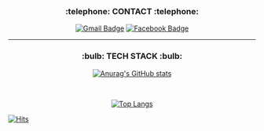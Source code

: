 <div align="center" style="text-align:center">
</br>

<h3>:telephone: CONTACT :telephone:</h3>

[![Gmail Badge](https://img.shields.io/badge/Gmail-d14836?style=flat-square&logo=Gmail&logoColor=white&link=mailto:wjsgmldus00@gmail.com)](mailto:wjsgmldus00@gmail.com)
[![Facebook Badge](https://img.shields.io/badge/facebook-1877f2?style=flat-square&logo=facebook&logoColor=white&link=https://www.facebook.com/profile.php?id=100005557752924)](https://www.facebook.com/profile.php?id=100005557752924)

---

<h3>:bulb: TECH STACK :bulb:</h3>

[![Anurag's GitHub stats](https://github-readme-stats.vercel.app/api?username=H2-yeon&count_private=true&show_icons=true&theme=radical)](https://github.com/anuraghazra/github-readme-stats)

</br>

[![Top Langs](https://github-readme-stats.vercel.app/api/top-langs/?username=H2-yeon&layout=compact)](https://github.com/H2-yeon/github-readme-stats)
</div>

[![Hits](https://hits.seeyoufarm.com/api/count/incr/badge.svg?url=https%3A%2F%2Fgithub.com%2FH2-yeon&count_bg=%238E71FF&title_bg=%238F00A8&icon=github.svg&icon_color=%23E7E7E7&title=Hits%21%21&edge_flat=false)](https://hits.seeyoufarm.com)
